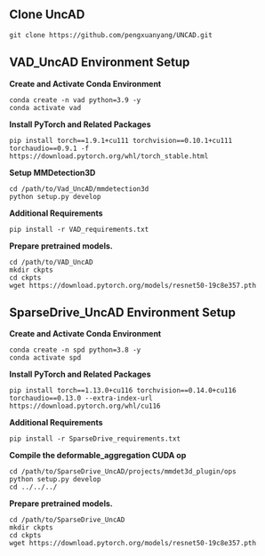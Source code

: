 ## Clone UncAD
```
git clone https://github.com/pengxuanyang/UNCAD.git
```

## VAD_UncAD Environment Setup

**Create and Activate Conda Environment**
```
conda create -n vad python=3.9 -y
conda activate vad
```

**Install PyTorch and Related Packages**
```
pip install torch==1.9.1+cu111 torchvision==0.10.1+cu111 torchaudio==0.9.1 -f https://download.pytorch.org/whl/torch_stable.html
```

**Setup MMDetection3D**
```
cd /path/to/Vad_UncAD/mmdetection3d
python setup.py develop
```

**Additional Requirements**
```
pip install -r VAD_requirements.txt
```

**Prepare pretrained models.**
```
cd /path/to/VAD_UncAD
mkdir ckpts
cd ckpts 
wget https://download.pytorch.org/models/resnet50-19c8e357.pth
```

## SparseDrive_UncAD Environment Setup

**Create and Activate Conda Environment**
```
conda create -n spd python=3.8 -y
conda activate spd
```

**Install PyTorch and Related Packages**
```
pip install torch==1.13.0+cu116 torchvision==0.14.0+cu116 torchaudio==0.13.0 --extra-index-url https://download.pytorch.org/whl/cu116
```

**Additional Requirements**
```
pip install -r SparseDrive_requirements.txt
```

**Compile the deformable_aggregation CUDA op**
```
cd /path/to/SparseDrive_UncAD/projects/mmdet3d_plugin/ops
python setup.py develop
cd ../../../
```

**Prepare pretrained models.**
```
cd /path/to/SparseDrive_UncAD
mkdir ckpts
cd ckpts 
wget https://download.pytorch.org/models/resnet50-19c8e357.pth
```
